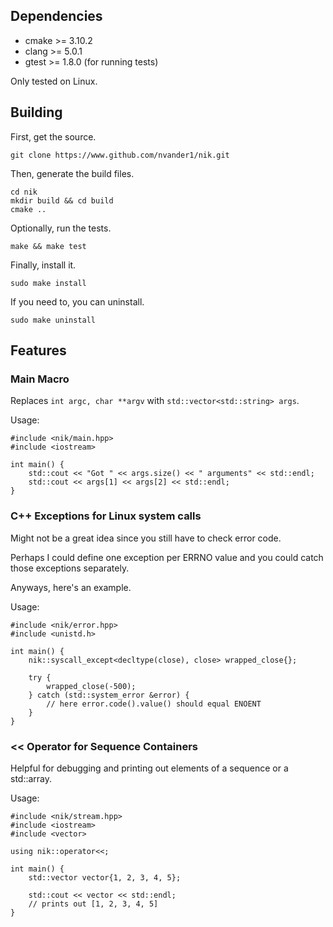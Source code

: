 ## Dependencies

   - cmake >= 3.10.2
   - clang >= 5.0.1
   - gtest >= 1.8.0 (for running tests)

   Only tested on Linux.

## Building

First, get the source.

    git clone https://www.github.com/nvander1/nik.git

Then, generate the build files.

    cd nik
    mkdir build && cd build
    cmake ..
    

Optionally, run the tests.

    make && make test

Finally, install it.

    sudo make install

If you need to, you can uninstall.

    sudo make uninstall


## Features

### Main Macro
Replaces `int argc, char **argv` with `std::vector<std::string> args`.

Usage:

    #include <nik/main.hpp>
    #include <iostream>

    int main() {
        std::cout << "Got " << args.size() << " arguments" << std::endl;
        std::cout << args[1] << args[2] << std::endl;
    }

### C++ Exceptions for Linux system calls
Might not be a great idea since you still have to check error code.

Perhaps I could define one exception per ERRNO value and you could
catch those exceptions separately.

Anyways, here's an example.

Usage:

    #include <nik/error.hpp>
    #include <unistd.h>

    int main() {
        nik::syscall_except<decltype(close), close> wrapped_close{};

        try {
            wrapped_close(-500);
        } catch (std::system_error &error) {
            // here error.code().value() should equal ENOENT
        }
    }


### \<\< Operator for Sequence Containers
Helpful for debugging and printing out elements of a sequence or a std::array.

Usage:

    #include <nik/stream.hpp>
    #include <iostream>
    #include <vector>

    using nik::operator<<;

    int main() {
        std::vector vector{1, 2, 3, 4, 5};

        std::cout << vector << std::endl;
        // prints out [1, 2, 3, 4, 5]
    }
